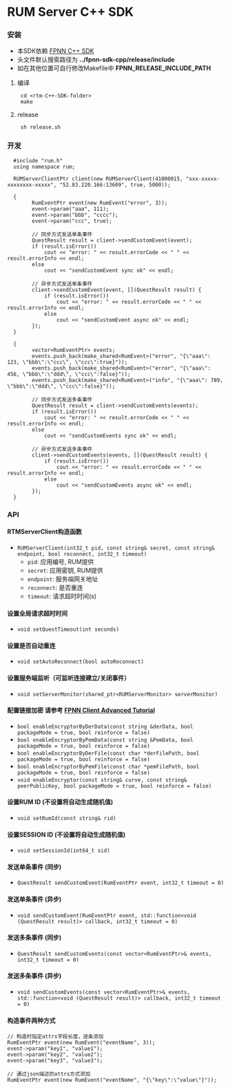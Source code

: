 # RUM Server C++ SDK

### 安装

* 本SDK依赖 [FPNN C++ SDK](https://github.com/highras/fpnn-sdk-cpp)
* 头文件默认搜索路径为 **../fpnn-sdk-cpp/release/include** 
* 如在其他位置可自行修改Makefile中 **FPNN_RELEASE_INCLUDE_PATH**

1. 编译

		cd <rtm-C++-SDK-folder>
		make

1. release

		sh release.sh
    
### 开发
```
  #include "rum.h"
  using namespace rum;
  
  RUMServerClientPtr client(new RUMServerClient(41000015, "xxx-xxxxx-xxxxxxxx-xxxxx", "52.83.220.166:13609", true, 5000));
  
  {
        RumEventPtr event(new RumEvent("error", 3));
        event->param("aaa", 111);
        event->param("bbb", "cccc");
        event->param("ccc", true);

        // 同步方式发送单条事件
        QuestResult result = client->sendCustomEvent(event);
        if (result.isError())
            cout << "error: " << result.errorCode << " " << result.errorInfo << endl;
        else
            cout << "sendCustomEvent sync ok" << endl;

        // 异步方式发送单条事件
        client->sendCustomEvent(event, [](QuestResult result) {
            if (result.isError())
                cout << "error: " << result.errorCode << " " << result.errorInfo << endl;
            else
                cout << "sendCustomEvent async ok" << endl;
        });
  }

  {
        vector<RumEventPtr> events;
        events.push_back(make_shared<RumEvent>("error", "{\"aaa\": 123, \"bbb\":\"ccc\", \"ccc\":true}"));
        events.push_back(make_shared<RumEvent>("error", "{\"aaa\": 456, \"bbb\":\"ddd\", \"ccc\":false}"));
        events.push_back(make_shared<RumEvent>("info", "{\"aaa\": 789, \"bbb\":\"ddd\", \"ccc\":false}"));

        // 同步方式发送多条事件
        QuestResult result = client->sendCustomEvents(events);
        if (result.isError())
            cout << "error: " << result.errorCode << " " << result.errorInfo << endl;
        else
            cout << "sendCustomEvents sync ok" << endl;

        // 异步方式发送多条事件
        client->sendCustomEvents(events, [](QuestResult result) {
            if (result.isError())
                cout << "error: " << result.errorCode << " " << result.errorInfo << endl;
            else
                cout << "sendCustomEvents async ok" << endl;
        });
  }  
```

### API

#### RTMServerClient构造函数
* `RUMServerClient(int32_t pid, const string& secret, const string& endpoint, bool reconnect, int32_t timeout)` 
    * `pid`: 应用编号, RUM提供
    * `secret`: 应用密钥, RUM提供
    * `endpoint`: 服务端网关地址
    * `reconnect`: 是否重连
    * `timeout`: 请求超时时间(s)
   
#### 设置全局请求超时时间  
* `void setQuestTimeout(int seconds)`  

#### 设置是否自动重连
* `void setAutoReconnect(bool autoReconnect)` 

#### 设置服务端监听（可监听连接建立/关闭事件）
* `void setServerMonitor(shared_ptr<RUMServerMonitor> serverMonitor)` 

#### 配置链接加密 请参考 [FPNN Client Advanced Tutorial](https://github.com/highras/fpnn/blob/master/doc/zh-cn/fpnn-client-advanced-tutorial.md#-%E5%8A%A0%E5%AF%86%E9%93%BE%E6%8E%A5)
* `bool enableEncryptorByDerData(const string &derData, bool packageMode = true, bool reinforce = false)`
* `bool enableEncryptorByPemData(const string &PemData, bool packageMode = true, bool reinforce = false)`
* `bool enableEncryptorByDerFile(const char *derFilePath, bool packageMode = true, bool reinforce = false)`
* `bool enableEncryptorByPemFile(const char *pemFilePath, bool packageMode = true, bool reinforce = false)`
* `void enableEncryptor(const string& curve, const string& peerPublicKey, bool packageMode = true, bool reinforce = false)`

#### 设置RUM ID (不设置将自动生成随机值)
* `void setRumId(const string& rid)`

#### 设置SESSION ID (不设置将自动生成随机值)
* `void setSessionId(int64_t sid)`

#### 发送单条事件 (同步)
* `QuestResult sendCustomEvent(RumEventPtr event, int32_t timeout = 0)`

#### 发送单条事件 (异步)
* `void sendCustomEvent(RumEventPtr event, std::function<void (QuestResult result)> callback, int32_t timeout = 0)`

#### 发送多条事件 (同步)
* `QuestResult sendCustomEvents(const vector<RumEventPtr>& events, int32_t timeout = 0)`

#### 发送多条事件 (异步)
* `void sendCustomEvents(const vector<RumEventPtr>& events, std::function<void (QuestResult result)> callback, int32_t timeout = 0)`

#### 构造事件两种方式
```
// 构造时指定attrs字段长度，逐条添加
RumEventPtr event(new RumEvent("eventName", 3));
event->param("key1", "value1");
event->param("key2", "value2");
event->param("key3", "value3");
	
// 通过json描述的attrs方式添加
RumEventPtr event(new RumEvent("eventName", "{\"key\":\"value\"}"));
```



